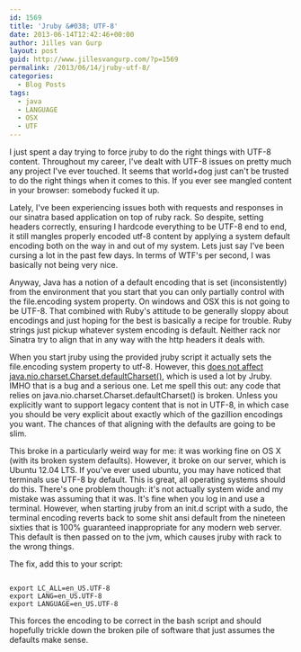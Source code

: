 ```yaml
---
id: 1569
title: 'Jruby &#038; UTF-8'
date: 2013-06-14T12:42:46+00:00
author: Jilles van Gurp
layout: post
guid: http://www.jillesvangurp.com/?p=1569
permalink: /2013/06/14/jruby-utf-8/
categories:
  - Blog Posts
tags:
  - java
  - LANGUAGE
  - OSX
  - UTF
---
```

I just spent a day trying to force jruby to do the right things with UTF-8 content. Throughout my career, I've dealt with UTF-8 issues on pretty much any project I've ever touched. It seems that world+dog just can't be trusted to do the right things when it comes to this. If you ever see mangled content in your browser: somebody fucked it up.

Lately, I've been experiencing issues both with requests and responses in our sinatra based application on top of ruby rack. So despite, setting headers correctly, ensuring I hardcode everything to be UTF-8 end to end, it still mangles properly encoded utf-8 content by applying a system default encoding both on the way in and out of my system. Lets just say I've been cursing a lot in the past few days. In terms of WTF's per second, I was basically not being very nice.

Anyway, Java has a notion of a default encoding that is set (inconsistently) from the environment that you start that you can only partially control with the file.encoding system property. On windows and OSX this is not going to be UTF-8. That combined with Ruby's attitude to be generally sloppy about encodings and just hoping for the best is basically a recipe for trouble. Ruby strings just pickup whatever system encoding is default. Neither rack nor Sinatra try to align that in any way with the http headers it deals with. 

When you start jruby using the provided jruby script it actually sets the file.encoding system property to utf-8. However, this [does not affect java.nio.charset.Charset.defaultCharset()](http://blog.rayapps.com/2013/03/11/7-things-that-can-go-wrong-with-ruby-19-string-encodings/), which is used a lot by Jruby. IMHO that is a bug and a serious one. Let me spell this out: any code that relies on java.nio.charset.Charset.defaultCharset() is broken. Unless you explicitly want to support legacy content that is not in UTF-8, in which case you should be very explicit about exactly which of the gazillion encodings you want. The chances of that aligning with the defaults are going to be slim.

This broke in a particularly weird way for me: it was working fine on OS X (with its broken system defaults). However, it broke on our server, which is Ubuntu 12.04 LTS. If you've ever used ubuntu, you may have noticed that terminals use UTF-8 by default. This is great, all operating systems should do this. There's one problem though: it's not actually system wide and my mistake was assuming that it was. It's fine when you log in and use a terminal. However, when starting jruby from an init.d script with a sudo, the terminal encoding reverts back to some shit ansi default from the nineteen sixties that is 100% guaranteed inappropriate for any modern web server. This default is then passed on to the jvm, which causes jruby with rack to the wrong things. 

The fix, add this to your script:

```

export LC_ALL=en_US.UTF-8
export LANG=en_US.UTF-8
export LANGUAGE=en_US.UTF-8

```

This forces the encoding to be correct in the bash script and should hopefully trickle down the broken pile of software that just assumes the defaults make sense.

